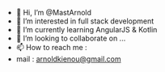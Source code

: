 - 👋 Hi, I’m @MastArnold
- 👀 I’m interested in full stack development 
- 🌱 I’m currently learning AngularJS & Kotlin
- 💞️ I’m looking to collaborate on ...
- 📫 How to reach me :
- mail : arnoldkienou@gmail.com

<!---
MastArnold/MastArnold is a ✨ special ✨ repository because its `README.md` (this file) appears on your GitHub profile.
You can click the Preview link to take a look at your changes.
--->
